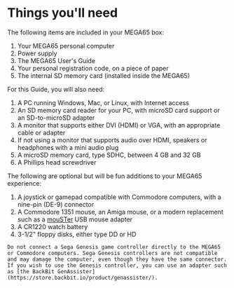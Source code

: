 # Things you'll need

The following items are included in your MEGA65 box:

1. Your MEGA65 personal computer
2. Power supply
3. The MEGA65 User's Guide
4. Your personal registration code, on a piece of paper
5. The internal SD memory card (installed inside the MEGA65)

For this Guide, you will also need:

1. A PC running Windows, Mac, or Linux, with Internet access
2. An SD memory card reader for your PC, with microSD card support or an SD-to-microSD adapter
3. A monitor that supports either DVI (HDMI) or VGA, with an appropriate cable or adapter
4. If not using a monitor that supports audio over HDMI, speakers or headphones with a mini audio plug
5. A microSD memory card, type SDHC, between 4 GB and 32 GB
6. A Phillips head screwdriver

The following are optional but will be fun additions to your MEGA65 experience:

1. A joystick or gamepad compatible with Commodore computers, with a nine-pin (DE-9) connector
2. A Commodore 1351 mouse, an Amiga mouse, or a modern replacement such as a [mouSTer](https://retrohax.net/shop/amiga/mouster/) USB mouse adapter
3. A CR1220 watch battery
4. 3-1/2" floppy disks, either type DD or HD

```{caution}
Do not connect a Sega Genesis game controller directly to the MEGA65 or Commodore computers. Sega Genesis controllers are not compatible and may damage the computer, even though they have the same connector. If you wish to use the Genesis controller, you can use an adapter such as [the BackBit GenAssister](https://store.backbit.io/product/genassister/).
```
